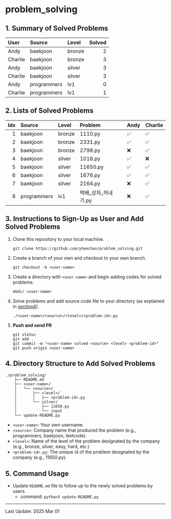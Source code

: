 # problem_solving

## 1. Summary of Solved Problems
<!-- START_TABLE_SUMMARY -->
| User    | Source      | Level   |   Solved |
|:--------|:------------|:--------|---------:|
| Andy    | baekjoon    | bronze  |        2 |
| Charlie | baekjoon    | bronze  |        3 |
| Andy    | baekjoon    | silver  |        3 |
| Charlie | baekjoon    | silver  |        3 |
| Andy    | programmers | lv1     |        0 |
| Charlie | programmers | lv1     |        1 |
<!-- END_TABLE_SUMMARY -->

## 2. Lists of Solved Problems
<!-- START_TABLE_LIST -->
|   Idx | Source      | Level   | Problem      | Andy   | Charlie   |
|------:|:------------|:--------|:-------------|:-------|:----------|
|     1 | baekjoon    | bronze  | 1110.py      | ✅      | ✅         |
|     2 | baekjoon    | bronze  | 2331.py      | ✅      | ✅         |
|     3 | baekjoon    | bronze  | 2798.py      | ❌      | ✅         |
|     4 | baekjoon    | silver  | 1018.py      | ✅      | ❌         |
|     5 | baekjoon    | silver  | 11650.py     | ✅      | ✅         |
|     6 | baekjoon    | silver  | 1676.py      | ✅      | ✅         |
|     7 | baekjoon    | silver  | 2164.py      | ❌      | ✅         |
|     8 | programmers | lv1     | 택배_상자_꺼내기.py | ❌      | ✅         |
<!-- END_TABLE_LIST -->

## 3. Instructions to Sign-Up as User and Add Solved Problems
1. Clone this repository to your local machine.
    ```
    git clone https://github.com/yheechan/problem_solving.git
    ```
2. Create a branch of your own and checkout to your own branch.
    ```
    git checkout -b <user-name>
    ```
3. Create a directory with ``<user-name>`` and begin adding codes for solved problems.
    ```
    mkdir <user-name>
    ```
4. Solve problems and add source code file to your directory (as explained in [section4](#4-directory-structure-to-add-solved-problems)).
    ```
    ./<user-name>/<source>/<level>/<problem-id>.py
    ```
5. **Push and send PR**
    ```
    git status
    git add .
    git commit -m "<user-name> solved <source> <level> <problem-id>"
    git push origin <user-name>
    ```

## 4. Directory Structure to Add Solved Problems
```
./problem_solving/
    ├── README.md
    ├── <user-name>/
    │   └── <source>/
    │       ├── <level>/
    │       │   ├── <problem-id>.py
    │       └── silver/
    │           ├── 11650.py
    │           └── input
    └── update-README.py
```
* ``<user-name>``: Your own username.
* ``<source>``: Company name that produced the problem (e.g., programmers, baekjoon, leetcode).
* ``<level>``: Name of the level of the problem designated by the company (e.g., bronze, silver, easy, hard, etc.)
* ``<problem-id>.py``: The unique id of the problem designated by the company (e.g., 11650.py).


## 5. Command Usage
* Update ``README.md`` file to follow up to the newly solved problems by users.
  * command: ``python3 update-README.py``

---

<!-- START_LAST_UPDATED -->
Last Update: 2025 Mar 01
<!-- END_LAST_UPDATED -->
